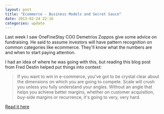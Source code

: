 ```yaml
---
layout: post
title: "Ecommerce - Business Models and Secret Sauce"
date: 2013-02-24 22:16
categories: update
---
```


Last week I saw OneFineStay COO Demetrios Zoppos give some advice on fundraising. He said to assume investors will have pattern recognition on common categories like ecommerce. They'll know what the numbers are and when to start paying attention.

I had an idea of where he was going with this, but reading this blog post from Fred Destin helped put things into context:

>If you want to win in e-commerce, you've got to be crystal clear about the dimensions on which you are going to compete.  Scale will crush you unless you fully understand your angles.  Without an angle that helps you achieve better margins, whether on customer acquisition, buy-side margins or recurrence, it's going to very, very hard.

[Read it here](http://freddestin.com/2013/02/ecommerce-is-a-slog-whats-your-angle.html)